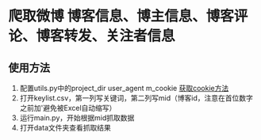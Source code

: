 # 爬取微博 博客信息、博主信息、博客评论、博客转发、关注者信息
## 使用方法
1. 配置utils.py中的project_dir user_agent m_cookie [获取cookie方法](https://github.com/dataabc/weiboSpider/blob/master/docs/cookie.md)
2. 打开keylist.csv，第一列写关键词，第二列写mid（博客id，注意在首位数字之前加'避免被Excel自动缩写）
3. 运行main.py，开始根据mid抓取数据
4. 打开data文件夹查看抓取结果